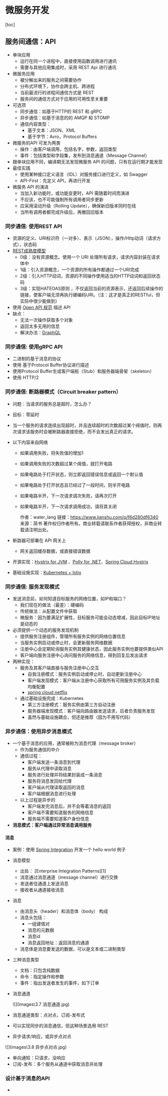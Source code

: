 # 微服务开发

[toc]

## 服务间通信：API

* 单块应用
  * 运行在同一个进程中，直接使用函数调用进行通讯
  * 需要与其他应用集成时，采用 REST Api 进行通讯
* 微服务应用
  * 被分解出来的服务之间需要协作
  * 分布式环境下，协作会跨主机、跨进程
  * 当前最流行的进程间通信方式是 REST
  * 服务间的通信方式对于应用的可用性至关重要
* 可选项
  * 同步通信：如基于HTTP的 REST 和 gRPC
  * 异步通信：如基于消息的的 AMQP 和 STOMP
  * 通信内容类型：
    * 基于文本：JSON、XML
    * 基于字节：Avro，Protocol Buffers
* 微服务的API 可发为两类
  * 操作：由客户端调用，包括名字，参数，返回类型
  * 事件：包括类型和字段集，发布到消息通道（Message Channel）
* 跟单块应用不同，编译期无法发现微服务 API 的问题，只有在运行期才能发现
* 最佳实践
  * 使用某种接口定义语言（IDL）对服务接口进行定义，如 Swagger
  * API-First：先定义 API，再进行开发
* 微服务 API 的演进
  * 当加入新功能时，或功能变更时，API 需随着时间而演进
  * 不应该，也不可能强制所有调用者同步更新
  * 应采用滚动升级（Rolling Update），确保新旧版本同时在线
  * 当所有调用者都完成升级后，再撤回旧版本

### 同步通信: 使用REST API

* 资源的定义、URI标识符（一对多）、表示（JSON），操作/Http动词（请求方式），状态码
* [REST成熟度模型](http://martinfowler.com/articles/richardsonMaturityModel.html)
  * 0级：没有资源概念。使用一个 URI 处理所有请求，请求内容封装在请求体中
  * 1级：引入资源概念，一个资源的所有操作都通过一个URI完成
  * 2级：引入HTTP动词，资源的不同操作使用适当的HTTP动词和返回状态码
  * 3级：实现HATEOAS原则 ，不仅返回当前的资源表示，还返回后续操作的链接，使客户端无须再执行硬编码URI。（注：这才是真正的RESTful，但实际中很少能做到）
* 使用 [Open API 规范](www.openapis.org) 描述 API
* 缺点：
  * 无法一次操作获取多个对象
  * 返回太多无用的信息
  * 解决办法：[GraphQL](http://graphql.org)

### 同步通信: 使用gRPC API

* 二进制的基于消息的协议
* 使用 基于Protocol Buffer协议进行描述
* 使用Protocol Buffer生成客户端桩（Stub）和服务器端骨架（skeleton）
* 使用 HTTP/2

### 同步通信: 断路器模式（Circuit breaker pattern）

* 问题：当请求的服务总是超时，怎么办？

* 目标：零延时

* 当一个服务的请求连续出现超时，并且连续超时的次数超过某个阀值时，则再次请求该服务时会被断路器直接拒绝，而不会发出真正的请求。

* 以下内容来自网络

  * 如果调用失败，将失败值的增加1

  * 如果调用失败的次数超过某个阈值，就打开电路

  * 如果电路处于打开状态，则立即返回错误信息或返回一个默认值

  * 如果电路处于打开状态且已经过了一段时间，则半开电路

  * 如果电路半开，下一次请求调次失败，请再次打开

  * 如果电路半开，下一次请求调用成功，请将其关闭

    作者：water_lang
    链接：https://www.jianshu.com/p/f6d280df6340
    来源：简书
    著作权归作者所有。商业转载请联系作者获得授权，非商业转载请注明出处。

* 断路器可部署在 API 网关上
  
  * 网关返回缓存数据，或直接错误数据
  
* 开源实现：[Hystrix for JVM](https://github.com/Netflix/Hystrix) 、[Polly for .NET](https://github.com/App-vNext/Polly)、[Spring Cloud Hystrix](https://spring.io/projects/spring-cloud-netflix)

* 基础设施实现：[Kubernetes + Istio](https://istio.io/docs/tasks/traffic-management/circuit-breaking/)

### 同步通信: 服务发现模式

* 发送消息前，如何知道目标服务的网络位置，如IP和端口？
  * 我们现在的做法（最差）：硬编码
  * 传统做法：从配置文件中获取
  * 微服务：因为要满足扩展性，目标服务可能会动态增减，因此目标IP地址是动态的
* 必须提供一个动态的服务发现机制
  * 提供服务注册组件，管理所有服务实例的网络位置信息
  * 当服务实例启动或停止时，会更新服务网络数据
  * 注册中心会定期轮询服务实例其健康状态，因此服务实例也要提供类似API
  * 客户端向服务注册中心询问服务的网络信息，得到回复后发出请求
* 两种实现：
  * 服务及其客户端直接与服务注册中心交互
    * 自我注册模式：服务实例启动或停止时，自动更新注册中心
    * 客户端发现模式：客户端从注册中心获取所有可用服务实例及其负载均衡配置
    * [spring cloud netflix](https://spring.io/projects/spring-cloud-netflix)
  * 通过基础设施完成：Kubernetes
    * 第三方注册模式：服务实例由第三方自动注册
    * 服务器端发现模式：客户端向路由器发送请求，后者负责服务发现
    * 虽然与基础设施耦合，但还是推荐（因为不用写代码）

### 异步通信：使用异步消息模式

* 一个基于消息的应用，通常被称为消息代理（message broker）
  * 作为服务通信的中介
  * 通信过程：
    * 客户端发送一条消息到代理
    * 服务从代理中读取消息
    * 服务进行处理并将结果封装成一条消息
    * 服务将消息发回给代理
    * 客户端从代理读取返回的消息
    * 客户端根据消息进行处理
  * 以上过程是异步的
    * 客户端发完消息后，并不会等着消息的返回
    * 客户端不需要知道服务的网络信息
    * 服务端不需要知道客户身份信息
* **消息模式：客户端通过异常消息调用服务**

#### 消息

* 案例：使用 [Spring Integration](https://spring.io/projects/spring-integration) 开发一个 hello world 例子

* 消息模型

  * 出处： [Enterprise Integration Patterns][1] 
  * 消息通过消息通道（message channel）进行交换
  * 发送者往通道上发送消息
  * 接收者从通道接收消息

* 消息

  * 由消息头（header）和消息体（body） 构成
  * 消息头包括：
    * 一组键值对
    * 消息的元数据
    * 消息id
    * 消息返回地址：返回消息的通道
  * 消息体是消息要发送的数据，可以是文本或二进制类型

* 三种消息类型

  * 文档：只包含纯数据
  * 命令：指定操作和参数
  * 事件：指出发送者发生的事件，如下订单

* 消息通道

  ![](images\3.7 消息通道.jpg)

* 消息通道类型：点对点，订阅-发布式

* 可以实现同步的消息通信，但这种场景选用 REST 

* 异步请求/响应，或异步点对点

![](images\3.8 异步点对点.jpg)

* 单向通知：只请求，没响应
* 订阅-发布：多个服务从通道中获取消息并处理

### 设计基于消息的API

* 